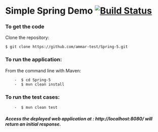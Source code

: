 # Simple Spring Demo [![Build Status](https://travis-ci.org/ammar-test/Spring-5.svg?branch=master)](https://travis-ci.org/ammar-test/Spring-5)
 
 
### To get the code
   Clone the repository:
   
    $ git clone https://github.com/ammar-test/Spring-5.git
    
### To run the application:
   From the command line with Maven:
   
        -  $ cd Spring-5
        -  $ mvn clean install
### To run the test cases:

        -  $ mvn clean test
        

##### Access the deployed web application at : http://localhost:8080/ will return an initial response.

